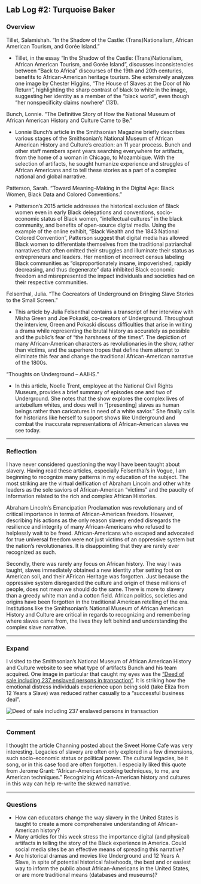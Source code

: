 

## Lab Log #2: Turquoise Baker


### Overview

Tillet, Salamishah. “In the Shadow of the Castle: (Trans)Nationalism, African American Tourism, and Gorée Island.” 

- Tillet, in the essay “In the Shadow of the Castle: (Trans)Nationalism, African American Tourism, and Gorée Island”, discusses inconsistencies between “Back to Africa” discourses of the 19th and 20th centuries, benefits to African-American heritage tourism. She extensively analyzes one image by Chester Higgins, “The House of Slaves at the Door of No Return”, highlighting the sharp contrast of black to white in the image, suggesting her identity as a member of the “black world”, even though “her nonspecificity claims nowhere” (131). 

Bunch, Lonnie. “The Definitive Story of How the National Museum of African American History and Culture Came to Be.” 

- Lonnie Bunch’s article in the Smithsonian Magazine briefly describes various stages of the Smithsonian’s National Museum of African American History and Culture’s creation: an 11 year process. Bunch and other staff members spent years searching everywhere for artifacts, from the home of a woman in Chicago, to Mozambique. With the selection of artifacts, he sought humanize experience and struggles of African Americans and to tell these stories as a part of a complex national and global narrative. 

Patterson, Sarah. “Toward Meaning-Making in the Digital Age: Black Women, Black Data and Colored Conventions.” 

- Patterson’s 2015 article addresses the historical exclusion of Black women even in early Black delegations and conventions, socio-economic status of Black women, “intellectual cultures” in the black community, and benefits of open-source digital media. Using the example of the online exhibit, “Black Wealth and the 1843 National Colored Convention”, Patterson suggest that digital media has allowed Black women to differentiate themselves from the traditional patriarchal narratives that often omitted their struggles and illuminate their status as entrepreneurs and leaders. Her mention of incorrect census labeling Black communities as “disproportionately insane, impoverished, rapidly decreasing, and thus degenerate” data inhibited Black economic freedom and misrepresented the impact individuals and societies had on their respective communities. 

Felsenthal, Julia. “The Cocreators of Underground on Bringing Slave Stories to the Small Screen.” 

- This article by Julia Felsenthal contains a transcript of her interview with Misha Green and Joe Pokaski, co-creators of Underground. Throughout the interview, Green and Pokaski discuss difficulties that arise in writing a drama while representing the brutal history as accurately as possible and the public’s fear of “the harshness of the times”. The depiction of many African-American characters as revolutionaries in the show, rather than victims, and the superhero tropes that define them attempt to eliminate this fear and change the traditional African-American narrative of the 1800s. 

“Thoughts on Underground – AAIHS.” 

- In this article, Noelle Trent, employee at the National Civil Rights Museum, provides a brief summary of episodes one and two of Underground. She notes that the show explores the complex lives of antebellum whites, and does well in “[presenting] slaves as human beings rather than caricatures in need of a white savior.” She finally calls for historians like herself to support shows like Underground and combat the inaccurate representations of African-American slaves we see today. 

____________________________________

### Reflection
	
I have never considered questioning the way I have been taught about slavery. Having read these articles, especially Felsenthal’s in Vogue, I am beginning to recognize many patterns in my education of the subject. The most striking are the virtual deification of Abraham Lincoln and other white leaders as the sole saviors of African-American “victims” and the paucity of information related to the rich and complex African Histories. 

Abraham Lincoln’s Emancipation Proclamation was revolutionary and of critical importance in terms of African-American freedom. However, describing his actions as the only reason slavery ended disregards the resilience and integrity of many African-Americans who refused to helplessly wait to be freed. African-Americans who escaped and advocated for true universal freedom were not just victims of an oppressive system but the nation’s revolutionaries. It is disappointing that they are rarely ever recognized as such. 

Secondly, there was rarely any focus on African history. The way I was taught, slaves immediately obtained a new identity after setting foot on American soil, and their AFrican Heritage was forgotten. Just because the oppressive system disregarded the culture and origin of these millions of people, does not mean we should do the same. There is more to slavery than a greedy white man and a cotton field. African politics, societies and origins have been forgotten in the traditional American retelling of the era. Institutions like the Smithsonian’s National Museum of African American History and Culture are critical in regards to recognizing and remembering where slaves came from, the lives they left behind and understanding the complex slave narrative. 
___________

### Expand

I visited to the Smithsonian’s National Museum of African American History and Culture website to see what type of artifacts Bunch and his team acquired. One image in particular that caught my eyes was the [“Deed of sale including 237 enslaved persons in transaction”](https://nmaahc.si.edu/object/nmaahc_2010.1.317a-g?destination=explore/collection/search%3Fedan_fq%5B0%5D%3Dset_name%253A%2522Slavery%2520and%2520Freedom%2520Objects%2522%26edan_local%3D1). It is striking how the emotional distress individuals experience upon being sold (take Eliza from 12 Years a Slave) was reduced rather casually to a “successful business deal”.

![Deed of sale including 237 enslaved persons in transaction](https://ids.si.edu/ids/deliveryService?id=NMAAHC-2010_317g_001&max=500) 

_______
   
### Comment
I thought the article Channing posted about the Sweet Home Cafe was very interesting. Legacies of slavery are often only explored in a few dimensions, such socio-economic status or political power. The cultural legacies, be it song, or in this case food are often forgotten. I especially liked this quote from Jerome Grant: “African-American cooking techniques, to me, are American techniques.” Recognizing African-American history and cultures in this way can help re-write the skewed narrative. 
________
### Questions

- How can educators change the way slavery in the United States is taught to create a more comprehensive understanding of African-American history? 
- Many articles for this week stress the importance digital (and physical) artifacts in telling the story of the Black experience in America. Could social media sites be an effective means of spreading this narrative? 
- Are historical dramas and movies like Underground and 12 Years A Slave, in spite of potential historical falsehoods, the best and or easiest way to inform the public about African-Americans in the United States, or are more traditional means (databases and museums)? 
